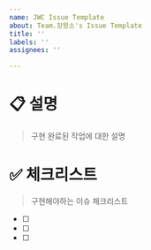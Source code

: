 ```yaml
---
name: JWC Issue Template
about: Team.장왕소's Issue Template
title: ''
labels: ''
assignees: ''

---
```


# 📋 설명
> 구현 완료된 작업에 대한 설명
 
# ✅ 체크리스트
> 구현해야하는 이슈 체크리스트

 - [ ]
 - [ ] 
 - [ ]
